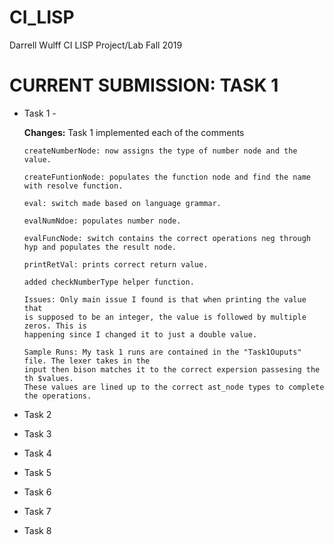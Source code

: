# CI_LISP

Darrell Wulff
CI LISP Project/Lab
Fall 2019

# CURRENT SUBMISSION: TASK 1

* Task 1 -
    
    **Changes:** Task 1 implemented each of the comments 
    
      createNumberNode: now assigns the type of number node and the value.
      
      createFuntionNode: populates the function node and find the name with resolve function.
      
      eval: switch made based on language grammar.
      
      evalNumNdoe: populates number node.
      
      evalFuncNode: switch contains the correct operations neg through hyp and populates the result node.
      
      printRetVal: prints correct return value.
      
      added checkNumberType helper function.
      
      Issues: Only main issue I found is that when printing the value that
      is supposed to be an integer, the value is followed by multiple zeros. This is
      happening since I changed it to just a double value.
      
      Sample Runs: My task 1 runs are contained in the "Task1Ouputs" file. The lexer takes in the
      input then bison matches it to the correct expersion passesing the th $values. 
      These values are lined up to the correct ast_node types to complete the operations.
    
* Task 2
* Task 3
* Task 4
* Task 5
* Task 6
* Task 7
* Task 8

